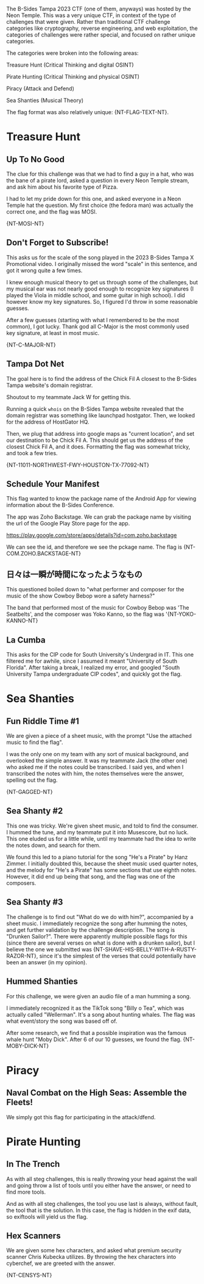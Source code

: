 The B-Sides Tampa 2023 CTF (one of them, anyways) was hosted by the Neon Temple. This was a very unique CTF, in context of the type of challenges that were given. Rather than traditional CTF challenge categories like cryptography, reverse engineering, and web exploitation, the categories of challenges were rather special, and focused on rather unique categories.

The categories were broken into the following areas:

Treasure Hunt (Critical Thinking and digital OSINT)

Pirate Hunting (Critical Thinking and physical OSINT)

Piracy (Attack and Defend)

Sea Shanties (Musical Theory)

The flag format was also relatively unique: {NT-FLAG-TEXT-NT}.

# Treasure Hunt

## Up To No Good

The clue for this challenge was that we had to find a guy in a hat, who was the bane of a pirate lord, asked a question in every Neon Temple stream, and ask him about his favorite type of Pizza.

I had to let my pride down for this one, and asked everyone in a Neon Temple hat the question. My first choice (the fedora man) was actually the correct one, and the flag was MOSI.

{NT-MOSI-NT}


## Don't Forget to Subscribe!

This asks us for the scale of the song played in the 2023 B-Sides Tampa X Promotional video. I originally missed the word "scale" in this sentence, and got it wrong quite a few times.

I knew enough musical theory to get us through some of the challenges, but my musical ear was not nearly good enough to recognize key signatures (I played the Viola in middle school, and some guitar in high school). I did however know my key signatures. So, I figured I'd throw in some reasonable guesses.

After a few guesses (starting with what I remembered to be the most common), I got lucky. Thank god all C-Major is the most commonly used key signature, at least in most music.

{NT-C-MAJOR-NT}



## Tampa Dot Net

The goal here is to find the address of the Chick Fil A closest to the B-Sides Tampa website's domain registrar.

Shoutout to my teammate Jack W for getting this.

Running a quick `whois` on the B-Sides Tampa website revealed that the domain registrar was something like launchpad hostgator. Then, we looked for the address of HostGator HQ.

Then, we plug that address into google maps as "current location", and set our destination to be Chick Fil A. This should get us the address of the closest Chick Fil A, and it does. Formatting the flag was somewhat tricky, and took  a few tries.

{NT-11011-NORTHWEST-FWY-HOUSTON-TX-77092-NT}
## Schedule Your Manifest

This flag wanted to know the package name of the Android App for viewing information about the B-Sides Conference.

The app was Zoho Backstage. We can grab the package name by visiting the url of the Google Play Store page for the app.

https://play.google.com/store/apps/details?id=com.zoho.backstage

We can see the id, and therefore we see the pckage name. The flag is {NT-COM.ZOHO.BACKSTAGE-NT}

## 日々は一瞬が時間になったようなもの 

This questioned boiled down to "what performer and composer for the music of the show Cowboy Bebop wore a safety harness?"

The band that performed most of the music for Cowboy Bebop was 'The Seatbelts', and the composer was Yoko Kanno, so the flag was '{NT-YOKO-KANNO-NT}

## La Cumba

This asks for the CIP code for South University's Undergrad in IT. This one filtered me for awhile, since I assumed it meant "University of South Florida". After taking a break, I realized my error, and googled "South University Tampa undergraduate CIP codes", and quickly got the flag.


# Sea Shanties

## Fun Riddle Time #1

We are given a piece of a sheet music, with the prompt "Use the attached music to find the flag".

I was the only one on my team with any sort of musical background, and overlooked the simple answer. It was my teammate Jack (the other one) who asked me if the notes could be transcribed. I said yes, and when I transcribed the notes with him, the notes themselves were the answer, spelling out the flag.

{NT-GAGGED-NT}

## Sea Shanty #2

This one was tricky. We're given sheet music, and told to find the consumer. I hummed the tune, and my teammate put it into Musescore, but no luck. This one eluded us for a little while, until my teammate had the idea to write the notes down, and search for them.

We found this led to a piano tutorial for the song "He's a Pirate" by Hanz Zimmer. I initially doubted this, because the sheet music used quarter notes, and the melody for "He's a Pirate" has some sections that use eighth notes. However, it did end up being that song, and the flag was one of the composers.

## Sea Shanty #3

The challenge is to find out "What do we do with him?", accompanied by a sheet music. I immediately recognize the song after humming the notes, and get further validation by the challenge description. The song is "Drunken Sailor?". There were apparently multiple possible flags for this (since there are several verses on what is done with a drunken sailor), but I believe the one we submitted was {NT-SHAVE-HIS-BELLY-WITH-A-RUSTY-RAZOR-NT}, since it's the simplest of the verses that could potentially have been an answer (in my opinion).

## Hummed Shanties

For this challenge, we were given an audio file of a man humming a song.

I immediately recognized it as the TikTok song "Billy o Tea", which was actually called "Wellerman". It's a song about hunting whales. The flag was what event/story the song was based off of.

After some research, we find that a possible inspiration was the famous whale hunt "Moby Dick". After 6 of our 10 guesses, we found the flag. {NT-MOBY-DICK-NT}

# Piracy

## Naval Combat on the High Seas: Assemble the Fleets!

We simply got this flag for participating in the attack/dfend.

# Pirate Hunting

## In The Trench

As with all steg challenges, this is really throwing your head against the wall and going throw a list of tools until you either have the answer, or need to find more tools.

And as with all steg challenges, the tool you use last is always, without fault, the tool that is the solution. In this case, the flag is hidden in the exif data, so exiftools will yield us the flag.

## Hex Scanners

We are given some hex characters, and asked what premium security scanner Chris Kubecka utilizes. By throwing the hex characters into cyberchef, we are greeted with the answer.

{NT-CENSYS-NT}